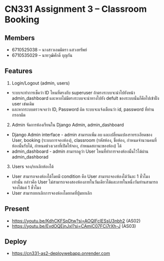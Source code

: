 # CN331 Assignment 3 – Classroom Booking
## Members
- 6710525038 – นางสาวเอมมิตรา แสวงทรัพย์
- 6710535029 – นายวุฒิศักดิ์ บุญกัน

## Features
1. Login/Logout (admin, users)
-  ระบบจะทำการเช็คว่า ID ไหนที่ตรงกับ superuser ถ้าตรงระบบจะนำไปยังหน้า admin_dashboard และหากไม่มีตรงระบบจะนำทางไปยัง defult ของระบบนั่นก็คือไปเข้าฝั่ง user เช่นเดิม
-  และหากระบบตรวจเจอว่า ID, Password ผิด ระบบจะแจ้งเตือนว่า id, password ที่ท่านกรอกผิด
2. Admin จัดการห้องเรียนใน Django Admin, admin_dashboard
- Django Admin interface - admin สามารถเพิ่ม ลบ และเปลี่ยนแปลงรายระเอียดของ User, booking (ระบบการจองห้อง), classroom (รหัสห้อง, ชื่อห้อง, กำหนดจำนวนคนที่ห้องนั้นรับได้, กำหนดช่วงเวลาที่เปิดให้จอง, กำหนดสถานะของห้อง) ได้
- admin_dashboard - admin สามารถดูว่า User ไหนที่ทำการจองห้องนั้นไว้ได้ผ่าน admin_dashborad
3. Users จอง/ยกเลิกห้องได้
- User สามารถจองห้องได้โดยมี condition คือ User สามารถจองห้องได้วันละ 1 ชั่วโมงเท่านั้น กล่าวคือ User ไม่สามารถจองสองห้องภายในวันเดียวได้และภายในหนึ่งวันท่านสามารถจองได้แค่ 1 ชั่วโมง
- User สามารถยกเลิกการจองห้องโดยกดที่ปุ่มยกเลิก

## Present
- https://youtu.be/KdhCKFSpDtw?si=AOQIFcIESsU3nbh2 (AS02)
- https://youtu.be/EvdOQEjnJxI?si=CAmiC07FCi7rXh-J (AS03)


## Deploy 
- https://cn331-as2-deploywebapp.onrender.com
